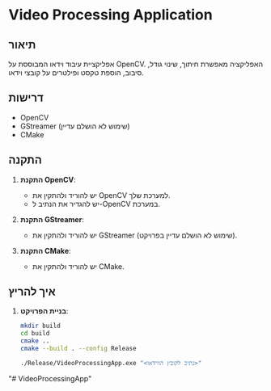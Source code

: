 # Video Processing Application

## תיאור
אפליקציית עיבוד וידאו המבוססת על OpenCV. האפליקציה מאפשרת חיתוך, שינוי גודל, סיבוב, הוספת טקסט ופילטרים על קובצי וידאו.

## דרישות
- OpenCV
- GStreamer (שימוש לא הושלם עדיין)
- CMake

## התקנה
1. **התקנת OpenCV**:
   - יש להוריד ולהתקין את OpenCV למערכת שלך.
   - יש להגדיר את הנתיב ל-OpenCV במערכת.

2. **התקנת GStreamer**:
   - יש להוריד ולהתקין את GStreamer (שימוש לא הושלם עדיין בפרויקט).

3. **התקנת CMake**:
   - יש להוריד ולהתקין את CMake.

## איך להריץ
1. **בניית הפרויקט**:
   ```bash
   mkdir build
   cd build
   cmake ..
   cmake --build . --config Release

   ./Release/VideoProcessingApp.exe "<נתיב לקובץ הווידאו>"
"# VideoProcessingApp" 

